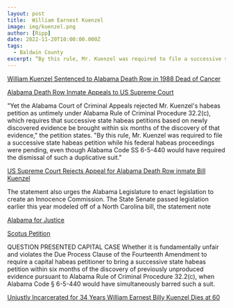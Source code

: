 ```yaml
---
layout: post
title:  William Earnest Kuenzel
image: img/kuenzel.png
author: [Ripp]
date: 2022-11-20T10:00:00.000Z
tags:
  - Baldwin County
excerpt: “By this rule, Mr. Kuenzel was required to file a successive state habeas petition while his federal habeas proceedings were pending, even though Alabama Code SS 6-5-440 would have required the dismissal of such a duplicative suit.”
---
```



[William Kuenzel Sentenced to Alabama Death Row in 1988 Dead of Cancer](https://www.al.com/news/2022/02/william-kuenzel-sentenced-to-alabama-death-row-in-1988-dead-of-cancer.html)


[Alabama Death Row Inmate Appeals to US Supreme Court](https://www.al.com/news/birmingham/2016/08/alabama_death_row_inmate_appea.html)


"Yet the Alabama Court of Criminal Appeals rejected Mr. Kuenzel's habeas petition as untimely under Alabama Rule of Criminal Procedure 32.2(c), which requires that successive state habeas petitions based on newly discovered evidence be brought within six months of the discovery of that evidence," the petition states. "By this rule, Mr. Kuenzel was required to file a successive state habeas petition while his federal habeas proceedings were pending, even though Alabama Code SS 6-5-440 would have required the dismissal of such a duplicative suit."


[US Supreme Court Rejects Appeal for Alabama Death Row inmate Bill Kuenzel](https://www.al.com/news/birmingham/2016/10/us_supreme_court_rejects_appea.html)


The statement also urges the Alabama Legislature to enact legislation to create an Innocence Commission. The State Senate passed legislation earlier this year modeled off of a North Carolina bill, the statement note


[Alabama for Justice](https://alabamainjustice.com/)


[Scotus Petition](https://alabamainjustice.com/wp-content/uploads/2011/04/Scotus-Petition.pdf)



QUESTION PRESENTED CAPITAL CASE Whether it is fundamentally unfair and violates the Due Process Clause of the Fourteenth Amendment to require a capital habeas petitioner to bring a successive state habeas petition within six months of the discovery of previously unproduced evidence pursuant to Alabama Rule of Criminal Procedure 32.2(c), when Alabama Code § 6-5-440 would have simultaneously barred such a suit.



[Unjustly Incarcerated for 34 Years William Earnest Billy Kuenzel Dies at 60](https://alabamainjustice.com/unjustly-incarcerated-for-34-years-william-ernest-billy-kuenzel-dies-at-60/)